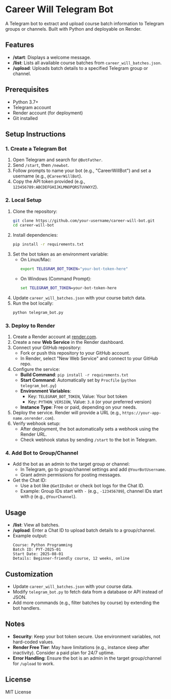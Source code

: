 # Career Will Telegram Bot

A Telegram bot to extract and upload course batch information to Telegram groups or channels. Built with Python and deployable on Render.

## Features
- **/start**: Displays a welcome message.
- **/list**: Lists all available course batches from `career_will_batches.json`.
- **/upload**: Uploads batch details to a specified Telegram group or channel.

## Prerequisites
- Python 3.7+
- Telegram account
- Render account (for deployment)
- Git installed

## Setup Instructions

### 1. Create a Telegram Bot
1. Open Telegram and search for `@BotFather`.
2. Send `/start`, then `/newbot`.
3. Follow prompts to name your bot (e.g., "CareerWillBot") and set a username (e.g., `@CareerWillBot`).
4. Copy the API token provided (e.g., `123456789:ABCDEFGHIJKLMNOPQRSTUVWXYZ`).

### 2. Local Setup
1. Clone the repository:
   ```bash
   git clone https://github.com/your-username/career-will-bot.git
   cd career-will-bot
   ```
2. Install dependencies:
   ```bash
   pip install -r requirements.txt
   ```
3. Set the bot token as an environment variable:
   - On Linux/Mac:
     ```bash
     export TELEGRAM_BOT_TOKEN="your-bot-token-here"
     ```
   - On Windows (Command Prompt):
     ```cmd
     set TELEGRAM_BOT_TOKEN=your-bot-token-here
     ```
4. Update `career_will_batches.json` with your course batch data.
5. Run the bot locally:
   ```bash
   python telegram_bot.py
   ```

### 3. Deploy to Render
1. Create a Render account at [render.com](https://render.com).
2. Create a new **Web Service** in the Render dashboard.
3. Connect your GitHub repository:
   - Fork or push this repository to your GitHub account.
   - In Render, select "New Web Service" and connect to your GitHub repo.
4. Configure the service:
   - **Build Command**: `pip install -r requirements.txt`
   - **Start Command**: Automatically set by `Procfile` (`python telegram_bot.py`)
   - **Environment Variables**:
     - Key: `TELEGRAM_BOT_TOKEN`, Value: Your bot token
     - Key: `PYTHON_VERSION`, Value: `3.8` (or your preferred version)
   - **Instance Type**: Free or paid, depending on your needs.
5. Deploy the service. Render will provide a URL (e.g., `https://your-app-name.onrender.com`).
6. Verify webhook setup:
   - After deployment, the bot automatically sets a webhook using the Render URL.
   - Check webhook status by sending `/start` to the bot in Telegram.

### 4. Add Bot to Group/Channel
- Add the bot as an admin to the target group or channel:
  - In Telegram, go to group/channel settings and add `@YourBotUsername`.
  - Grant admin permissions for posting messages.
- Get the Chat ID:
  - Use a bot like `@GetIDsBot` or check bot logs for the Chat ID.
  - Example: Group IDs start with `-` (e.g., `-123456789`), channel IDs start with `@` (e.g., `@YourChannel`).

## Usage
- **/list**: View all batches.
- **/upload**: Enter a Chat ID to upload batch details to a group/channel.
- Example output:
  ```
  Course: Python Programming
  Batch ID: PYT-2025-01
  Start Date: 2025-08-01
  Details: Beginner-friendly course, 12 weeks, online
  ```

## Customization
- Update `career_will_batches.json` with your course data.
- Modify `telegram_bot.py` to fetch data from a database or API instead of JSON.
- Add more commands (e.g., filter batches by course) by extending the bot handlers.

## Notes
- **Security**: Keep your bot token secure. Use environment variables, not hard-coded values.
- **Render Free Tier**: May have limitations (e.g., instance sleep after inactivity). Consider a paid plan for 24/7 uptime.
- **Error Handling**: Ensure the bot is an admin in the target group/channel for `/upload` to work.

## License
MIT License